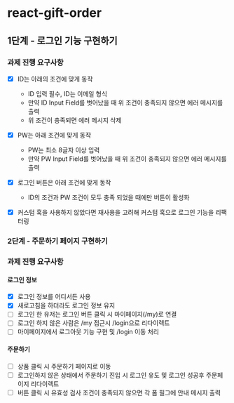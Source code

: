 # react-gift-order

## 1단계 - 로그인 기능 구현하기

### 과제 진행 요구사항

- [x] ID는 아래의 조건에 맞게 동작  
  - ID 입력 필수, ID는 이메일 형식  
  - 만약 ID Input Field를 벗어났을 때 위 조건이 충족되지 않으면 에러 메시지를 출력  
  - 위 조건이 충족되면 에러 메시지 삭제

- [x] PW는 아래 조건에 맞게 동작  
  - PW는 최소 8글자 이상 입력  
  - 만약 PW Input Field를 벗어났을 때 위 조건이 충족되지 않으면 에러 메시지를 출력

- [x] 로그인 버튼은 아래 조건에 맞게 동작  
  - ID의 조건과 PW 조건이 모두 충족 되었을 때에만 버튼이 활성화

- [x] 커스텀 훅을 사용하지 않았다면 재사용을 고려해 커스텀 훅으로 로그인 기능을 리팩터링

### 2단계 - 주문하기 페이지 구현하기

### 과제 진행 요구사항

#### 로그인 정보
- [x] 로그인 정보를 어디서든 사용
- [x] 새로고침을 하더라도 로그인 정보 유지
- [ ] 로그인 한 유저는 로그인 버튼 클릭 시 마이페이지(/my)로 연결
- [ ] 로그인 하지 않은 사람은 /my 접근시 /login으로 리다이렉트
- [ ] 마이페이지에서 로그아웃 기능 구현 및 /login 이동 처리

#### 주문하기
- [ ] 상품 클릭 시 주문하기 페이지로 이동
- [ ] 로그인하지 않은 상태에서 주문하기 진입 시 로그인 유도 및 로그인 성공후 주문페이지 리다이렉트
- [ ] 버튼 클릭 시 유효성 검사 조건이 충족되지 않으면 각 폼 필그에 안내 메시지 출력